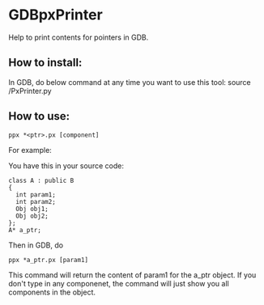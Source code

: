 GDBpxPrinter
============

Help to print contents for pointers in GDB.


How to install:
------------

In GDB, do below command at any time you want to use this tool:
    source <PATH-TO-THIS-SCRIPT>/PxPrinter.py

How to use:
-----------
    ppx *<ptr>.px [component]

For example:

You have this in your source code:

    class A : public B
    {
      int param1;
      int param2;
      Obj obj1;
      Obj obj2;
    };
    A* a_ptr;

Then in GDB, do

    ppx *a_ptr.px [param1]

This command will return the content of param1 for the a_ptr object.
If you don't type in any componenet, the command will just show you all components in the object.
